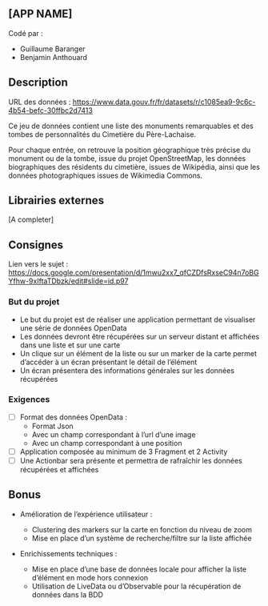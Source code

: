 
## [APP NAME]  
  
Codé par :   
 - Guillaume Baranger   
 - Benjamin Anthouard   

## Description  
  
URL des données : https://www.data.gouv.fr/fr/datasets/r/c1085ea9-9c6c-4b54-befc-30ffbc2d7413
  
Ce jeu de données contient une liste des monuments remarquables et des tombes de personnalités du Cimetière du Père-Lachaise.

Pour chaque entrée, on retrouve la position géographique très précise du monument ou de la tombe, issue du projet OpenStreetMap, les données biographiques des résidents du cimetière, issues de Wikipédia, ainsi que les données photographiques issues de Wikimedia Commons.
  
## Librairies externes  
  
[A completer]  
  
## Consignes  
  
Lien vers le sujet : https://docs.google.com/presentation/d/1mwu2xx7_qfCZDfsRxseC94n7oBGYfhw-9xIftaTDbzk/edit#slide=id.p97  
  
### But du projet  
  
 - Le but du projet est de réaliser une application permettant de visualiser une série de données OpenData  
 - Les données devront être récupérées sur un serveur distant et affichées dans une liste et sur une carte  
 - Un clique sur un élément de la liste ou sur un marker de la carte permet d’accéder à un écran présentant le détail de l’élément  
 - Un écran présentera des informations générales sur les données récupérées  
  
### Exigences    
- [ ] Format des données OpenData :   
	 - Format Json  
	 - Avec un champ correspondant à l’url d’une image  
	 - Avec un champ correspondant à une position  
 - [ ] Application composée au minimum de 3 Fragment et 2 Activity  
 - [ ] Une Actionbar sera présente et permettra de rafraîchir les données récupérées et affichées
 
 ## Bonus
 
 - Amélioration de l’expérience utilisateur :
    - Clustering des markers sur la carte en fonction du niveau de zoom
    - Mise en place d’un système de recherche/filtre sur la liste affichée
 
 - Enrichissements techniques :
    - Mise en place d’une base de données locale pour afficher la liste d’élément en mode hors connexion
    - Utilisation de LiveData ou d’Observable pour la récupération de données dans la BDD
 
